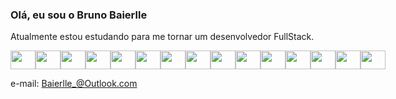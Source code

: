 
### Olá, eu sou o Bruno Baierlle 

Atualmente estou estudando para me tornar um desenvolvedor FullStack.

<div style="display: flex">
<img height="30" width="40" src="https://cdn.jsdelivr.net/gh/devicons/devicon/icons/apache/apache-original.svg" />

<img height="30" width="40" src="https://cdn.jsdelivr.net/gh/devicons/devicon/icons/mysql/mysql-original.svg" />

<img height="30" width="40" src="https://cdn.jsdelivr.net/gh/devicons/devicon/icons/wordpress/wordpress-plain.svg" />

<img height="30" width="40" src="https://cdn.jsdelivr.net/gh/devicons/devicon/icons/php/php-original.svg" />         



<img height="30" width="40" src="https://cdn.jsdelivr.net/gh/devicons/devicon/icons/rect/rect-original.svg" />

<img height="30" width="40" src="https://cdn.jsdelivr.net/gh/devicons/devicon/icons/javascript/javascript-original.svg" />

<img height="30" width="40" src="https://cdn.jsdelivr.net/gh/devicons/devicon/icons/jquery/jquery-original.svg" />

<img height="30" width="40" src="https://cdn.jsdelivr.net/gh/devicons/devicon/icons/nodejs/nodejs-original.svg" />

<img height="30" width="40" src="https://cdn.jsdelivr.net/gh/devicons/devicon/icons/react/react-original.svg" />

<img height="30" width="40" src="https://cdn.jsdelivr.net/gh/devicons/devicon/icons/threejs/threejs-original.svg" />


<img height="30" width="40" src="https://cdn.jsdelivr.net/gh/devicons/devicon/icons/html5/html5-original.svg" />

<img height="30" width="40" src="https://cdn.jsdelivr.net/gh/devicons/devicon/icons/babel/babel-original.svg" />

<img height="30" width="40" src="https://cdn.jsdelivr.net/gh/devicons/devicon/icons/bootstrap/bootstrap-original.svg" />

<img height="30" width="40" src="https://cdn.jsdelivr.net/gh/devicons/devicon/icons/css3/css3-original.svg" />



<img height="30" width="40" src="https://cdn.jsdelivr.net/gh/devicons/devicon/icons/cplusplus/cplusplus-original.svg" />
</div>  
                       
          
       
e-mail: Baierlle_@Outlook.com

